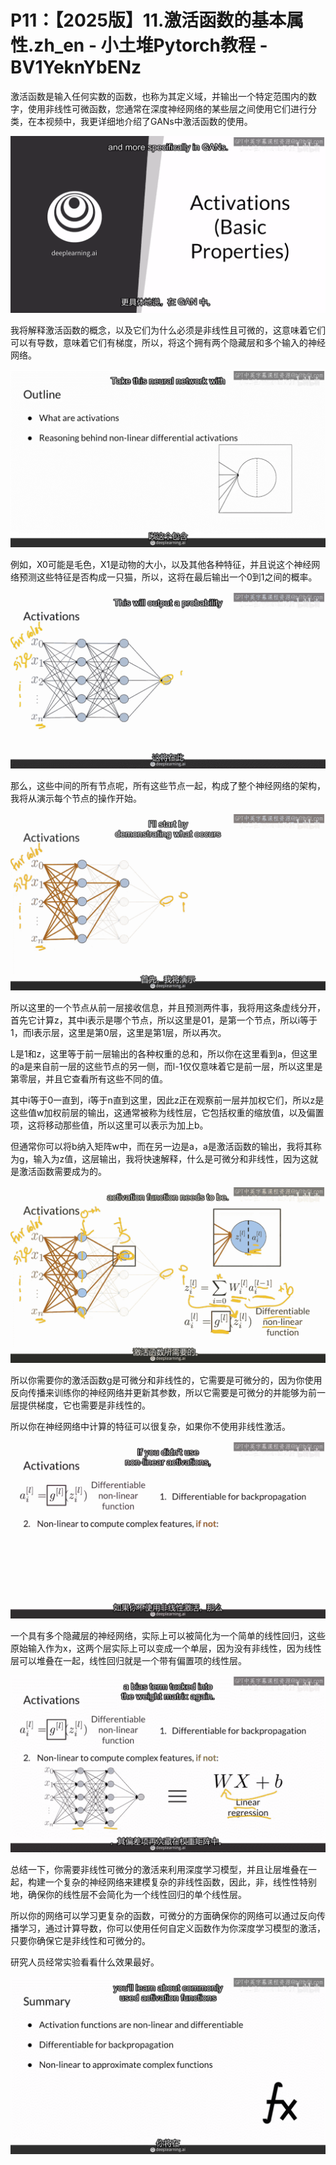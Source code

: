 # P11：【2025版】11.激活函数的基本属性.zh_en - 小土堆Pytorch教程 - BV1YeknYbENz

激活函数是输入任何实数的函数，也称为其定义域，并输出一个特定范围内的数字，使用非线性可微函数，您通常在深度神经网络的某些层之间使用它们进行分类，在本视频中，我更详细地介绍了GANs中激活函数的使用。



![](img/c1b3cc9628031902e204f5fcd4be1ff3_1.png)

我将解释激活函数的概念，以及它们为什么必须是非线性且可微的，这意味着它们可以有导数，意味着它们有梯度，所以，将这个拥有两个隐藏层和多个输入的神经网络。



![](img/c1b3cc9628031902e204f5fcd4be1ff3_3.png)

例如，X0可能是毛色，X1是动物的大小，以及其他各种特征，并且说这个神经网络预测这些特征是否构成一只猫，所以，这将在最后输出一个0到1之间的概率。



![](img/c1b3cc9628031902e204f5fcd4be1ff3_5.png)

那么，这些中间的所有节点呢，所有这些节点一起，构成了整个神经网络的架构，我将从演示每个节点的操作开始。



![](img/c1b3cc9628031902e204f5fcd4be1ff3_7.png)

所以这里的一个节点从前一层接收信息，并且预测两件事，我将用这条虚线分开，首先它计算z，其中i表示是哪个节点，所以这里是01，是第一个节点，所以i等于1，而l表示层，这里是第0层，这里是第1层，所以再次。

L是1和z，这里等于前一层输出的各种权重的总和，所以你在这里看到a，但这里的a是来自前一层的这些节点的另一侧，而l-1仅仅意味着它是前一层，所以这里是第零层，并且它查看所有这些不同的值。

其中i等于0一直到，i等于n直到这里，因此z正在观察前一层并加权它们，所以z是这些值w加权前层的输出，这通常被称为线性层，它包括权重的缩放值，以及偏置项，这将移动那些值，所以这里可以表示为加上b。

但通常你可以将b纳入矩阵w中，而在另一边是a，a是激活函数的输出，我将其称为g，输入为z值，这层输出，我将快速解释，什么是可微分和非线性，因为这就是激活函数需要成为的。



![](img/c1b3cc9628031902e204f5fcd4be1ff3_9.png)

所以你需要你的激活函数g是可微分和非线性的，它需要是可微分的，因为你使用反向传播来训练你的神经网络并更新其参数，所以它需要是可微分的并能够为前一层提供梯度，它也需要是非线性的。

所以你在神经网络中计算的特征可以很复杂，如果你不使用非线性激活。

![](img/c1b3cc9628031902e204f5fcd4be1ff3_11.png)

一个具有多个隐藏层的神经网络，实际上可以被简化为一个简单的线性回归，这些原始输入作为x，这两个层实际上可以变成一个单层，因为没有非线性，因为线性层可以堆叠在一起，线性回归就是一个带有偏置项的线性层。



![](img/c1b3cc9628031902e204f5fcd4be1ff3_13.png)

总结一下，你需要非线性可微分的激活来利用深度学习模型，并且让层堆叠在一起，构建一个复杂的神经网络来建模复杂的非线性函数，因此，非，线性性特别地，确保你的线性层不会简化为一个线性回归的单个线性层。

所以你的网络可以学习更复杂的函数，可微分的方面确保你的网络可以通过反向传播学习，通过计算导数，你可以使用任何自定义函数作为你深度学习模型的激活，只要你确保它是非线性和可微分的。

研究人员经常实验看看什么效果最好。

![](img/c1b3cc9628031902e204f5fcd4be1ff3_15.png)
